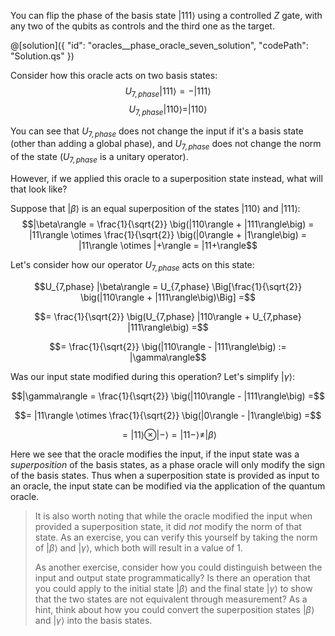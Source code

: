 You can flip the phase of the basis state $|111\rangle$ using a controlled $Z$ gate, with any two of the qubits as controls and the third one as the target.

@[solution]({
    "id": "oracles__phase_oracle_seven_solution",
    "codePath": "Solution.qs"
})

Consider how this oracle acts on two basis states:
$$U_{7,phase} |111\rangle = -|111\rangle$$
$$U_{7,phase} |110\rangle = |110\rangle$$

You can see that $U_{7,phase}$ does not change the input if it's a basis state (other than adding a global phase), and $U_{7,phase}$ does not change the norm of the state ($U_{7,phase}$ is a unitary operator).  

However, if we applied this oracle to a superposition state instead, what will that look like?

Suppose that $|\beta\rangle$ is an equal superposition of the states  $|110\rangle$ and $|111\rangle$: 
$$|\beta\rangle = \frac{1}{\sqrt{2}} \big(|110\rangle + |111\rangle\big) = |11\rangle \otimes \frac{1}{\sqrt{2}} \big(|0\rangle + |1\rangle\big) = |11\rangle \otimes |+\rangle = |11+\rangle$$

Let's consider how our operator $U_{7,phase}$ acts on this state:

$$U_{7,phase} |\beta\rangle = U_{7,phase} \Big[\frac{1}{\sqrt{2}} \big(|110\rangle + |111\rangle\big)\Big] =$$

$$= \frac{1}{\sqrt{2}} \big(U_{7,phase} |110\rangle + U_{7,phase} |111\rangle\big) =$$

$$= \frac{1}{\sqrt{2}} \big(|110\rangle - |111\rangle\big) := |\gamma\rangle$$

Was our input state modified during this operation? Let's simplify $|\gamma\rangle$:

$$|\gamma\rangle = \frac{1}{\sqrt{2}} \big(|110\rangle - |111\rangle\big) =$$

$$= |11\rangle \otimes \frac{1}{\sqrt{2}} \big(|0\rangle - |1\rangle\big) =$$

$$= |11\rangle \otimes |-\rangle = |11-\rangle \neq |\beta\rangle$$

Here we see that the oracle modifies the input, if the input state was a *superposition* of the basis states, as a phase oracle will only modify the sign of the basis states.  Thus when a superposition state is provided as input to an oracle, the input state can be modified via the application of the quantum oracle.

> It is also worth noting that while the oracle modified the input when provided a superposition state, it did *not* modify the norm of that state.  As an exercise, you can verify this yourself by taking the norm of $|\beta\rangle$ and $|\gamma\rangle$, which both will result in a value of $1$.
>
> As another exercise, consider how you could distinguish between the input and output state programmatically?  Is there an operation that you could apply to the initial state $|\beta\rangle$ and the final state $|\gamma\rangle$ to show that the two states are not equivalent through measurement?  As a hint, think about how you could convert the superposition states $|\beta\rangle$ and $|\gamma\rangle$ into the basis states.
